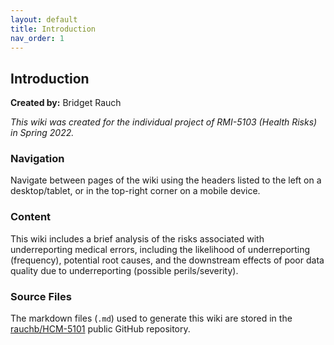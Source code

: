 ```yaml
---
layout: default
title: Introduction
nav_order: 1
---
```


## Introduction

**Created by:** Bridget Rauch  

*This wiki was created for the individual project of RMI-5103 (Health Risks) in Spring 2022.*  

### Navigation

Navigate between pages of the wiki using the headers listed to the left on a desktop/tablet, or in the top-right corner on a mobile device.

### Content

This wiki includes a brief analysis of the risks associated with underreporting medical errors, including the likelihood of underreporting (frequency), potential root causes, and the downstream effects of poor data quality due to underreporting (possible perils/severity).

### Source Files
The markdown files (`.md`) used to generate this wiki are stored in the  [rauchb/HCM-5101](https://github.com/rauchb/HCM-5101) public GitHub repository. 